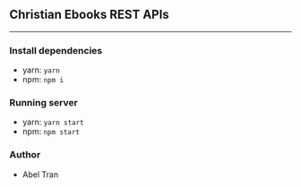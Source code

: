 ## Christian Ebooks REST APIs 

---
### Install dependencies
- yarn: `yarn`
- npm:  `npm i`

### Running server
- yarn: `yarn start`
- npm: `npm start`

### Author
- Abel Tran

